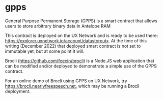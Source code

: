 # gpps
General Purpose Permanent Storage (GPPS) is a smart contract that allows users to store arbitrary binary data in Antelope RAM

This contract is deployed on the UX Network and is ready to be used there: https://explorer.uxnetwork.io/account/datastoreutx. At the time of this writing (December 2022) that deployed smart contract is not set to immutable yet, but at some point it will.

Brocli (https://github.com/fcecin/brocli) is a Node.JS web application that can be modified and/or deployed to demonstrate a simple use of the GPPS contract. 

For an online demo of Brocli using GPPS on UX Network, try https://brocli.nearlyfreespeech.net, which may be running a Brocli deployment.
